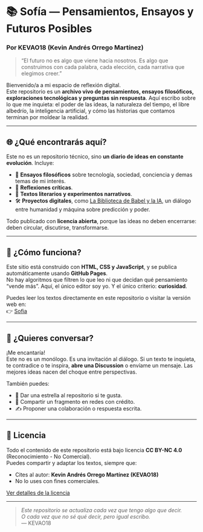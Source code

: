 # 📚 Sofía — Pensamientos, Ensayos y Futuros Posibles  
### Por **KEVAO18 (Kevin Andrés Orrego Martínez)**

> “El futuro no es algo que viene hacia nosotros. Es algo que construimos con cada palabra, cada elección, cada narrativa que elegimos creer.”  

Bienvenido/a a mi espacio de reflexión digital.  
Este repositorio es un **archivo vivo de pensamientos, ensayos filosóficos, exploraciones tecnológicas y preguntas sin respuesta**. Aquí escribo sobre lo que me inquieta: el poder de las ideas, la naturaleza del tiempo, el libre albedrío, la inteligencia artificial, y cómo las historias que contamos terminan por moldear la realidad.

---

## 🌐 ¿Qué encontrarás aquí?

Este no es un repositorio técnico, sino **un diario de ideas en constante evolución**. Incluye:

- 🧠 **Ensayos filosóficos** sobre tecnología, sociedad, conciencia y demas temas de mi interés.
- 🔮 **Reflexiones críticas**.
- 📖 **Textos literarios y experimentos narrativos**.
- 🛠️ **Proyectos digitales**, como [La Biblioteca de Babel y la IA](https://kevao18.github.io/sofia/dialogos_ai.html), un diálogo entre humanidad y máquina sobre predicción y poder.

Todo publicado con **licencia abierta**, porque las ideas no deben encerrarse: deben circular, discutirse, transformarse.

---

## 🚀 ¿Cómo funciona?

Este sitio está construido con **HTML, CSS y JavaScript**, y se publica automáticamente usando **GitHub Pages**.  
No hay algoritmos que filtren lo que leo ni que decidan qué pensamiento “vende más”. Aquí, el único editor soy yo. Y el único criterio: **curiosidad**.

Puedes leer los textos directamente en este repositorio o visitar la versión web en:  
👉 [Sofia](https://kevao18.github.io/sofia/)

---

## 💬 ¿Quieres conversar?

¡Me encantaría!  
Este no es un monólogo. Es una invitación al diálogo. Si un texto te inquieta, te contradice o te inspira, **abre una Discussion** o envíame un mensaje. Las mejores ideas nacen del choque entre perspectivas.

También puedes:
- 🌟 Dar una estrella al repositorio si te gusta.
- 🔄 Compartir un fragmento en redes con crédito.
- ✍️ Proponer una colaboración o respuesta escrita.

---

## 📄 Licencia

Todo el contenido de este repositorio está bajo licencia **CC BY-NC 4.0**  
(Reconocimiento - No Comercial).  
Puedes compartir y adaptar los textos, siempre que:  
- Cites al autor: **Kevin Andrés Orrego Martínez (KEVAO18)**  
- No lo uses con fines comerciales.

[Ver detalles de la licencia](https://creativecommons.org/licenses/by-nc/4.0/)

---

> *Este repositorio se actualiza cada vez que tengo algo que decir.  
> O cada vez que no sé qué decir, pero igual escribo.*  
> — KEVAO18
